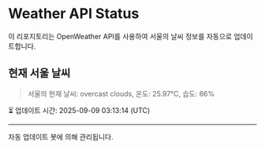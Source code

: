 
# Weather API Status

이 리포지토리는 OpenWeather API를 사용하여 서울의 날씨 정보를 자동으로 업데이트합니다.

## 현재 서울 날씨
> 서울의 현재 날씨: overcast clouds, 온도: 25.97°C, 습도: 66%

⏳ 업데이트 시간: 2025-09-09 03:13:14 (UTC)

---
자동 업데이트 봇에 의해 관리됩니다.
